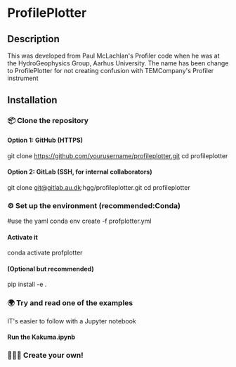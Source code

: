 # ProfilePlotter


## Description
This was developed from Paul McLachlan's Profiler code when he was at the HydroGeophysics Group, Aarhus University. The name has been change to ProfilePlotter for not creating confusion with TEMCompany's Profiler instrument


## Installation

### 📦 Clone the repository
#### Option 1: GitHub (HTTPS)

git clone https://github.com/yourusername/profileplotter.git
cd profileplotter
#### Option 2: GitLab (SSH, for internal collaborators)
git clone git@gitlab.au.dk:hgg/profileplotter.git
cd profileplotter


### ⚙️ Set up the environment (recommended:Conda)

#use the yaml
conda env create -f profplotter.yml

#### Activate it
conda activate profplotter

#### (Optional but recommended)
pip install -e .


### 🌍 Try and read one of the examples
IT's easier to follow with a Jupyter notebook

#### Run the Kakuma.ipynb 

### 🧱👷‍♂️ Create your own! 
